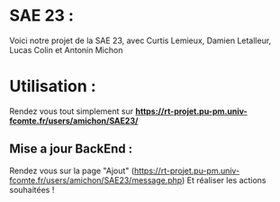 # SAE 23 :

Voici notre projet de la SAE 23, avec Curtis Lemieux, Damien Letalleur, Lucas Colin et Antonin Michon


# Utilisation :

Rendez vous tout simplement sur  **https://rt-projet.pu-pm.univ-fcomte.fr/users/amichon/SAE23/**

## Mise a jour BackEnd :
Rendez vous sur la page "Ajout" (https://rt-projet.pu-pm.univ-fcomte.fr/users/amichon/SAE23/message.php)
Et réaliser les actions souhaitées !


